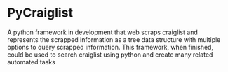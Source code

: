 # PyCraiglist
A python framework in development that web scraps craiglist and represents the scrapped information as a tree data structure with multiple options to query scrapped information. This framework, when finished, could be used to search craiglist using python and create many related automated tasks
